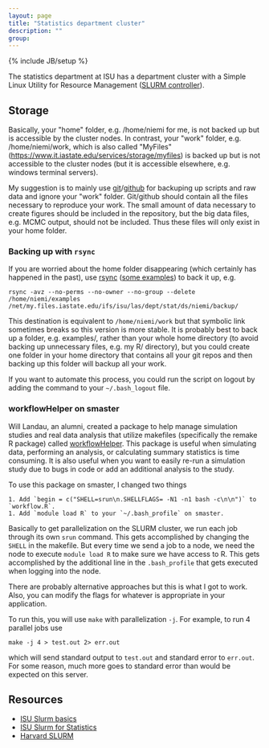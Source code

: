 ```yaml
---
layout: page
title: "Statistics department cluster"
description: ""
group: 
---
```

{% include JB/setup %}

The statistics department at ISU has a department cluster with a Simple Linux Utility for Resource Management ([SLURM controller](http://it.las.iastate.edu/slurm-simple-linux-utility-resource-management)). 

## Storage

Basically, your "home" folder, e.g. /home/niemi for me, is not backed up but is accessible by the cluster nodes. 
In contrast, your "work" folder, e.g. /home/niemi/work, which is also called "MyFiles" (https://www.it.iastate.edu/services/storage/myfiles) is backed up but is not accessible to the cluster nodes (but it is accessible elsewhere, e.g. windows terminal servers).

My suggestion is to mainly use [git](https://git-scm.com/)/[github](https://github.com/) for backuping up scripts and raw data and ignore your "work" folder.
Git/github should contain all the files necessary to reproduce your work. 
The small amount of data necessary to create figures should be included in the repository, but the big data files, e.g. MCMC output, should not be included. 
Thus these files will only exist in your home folder. 

### Backing up with `rsync`

If you are worried about the home folder disappearing (which certainly has happened in the past), use [rsync](http://linux.die.net/man/1/rsync) ([some examples](http://www.tecmint.com/rsync-local-remote-file-synchronization-commands/)) to back it up, e.g.

    rsync -avz --no-perms --no-owner --no-group --delete /home/niemi/examples /net/my.files.iastate.edu/ifs/isu/las/dept/stat/ds/niemi/backup/

This destination is equivalent to `/home/niemi/work` but that symbolic link sometimes breaks so this version is more stable.
It is probably best to back up a folder, e.g. examples/, rather than your whole home directory (to avoid backing up unnecessary files, e.g. my R/ directory), but you could create one folder in your home directory that contains all your git repos and then backing up this folder will backup all your work.

If you want to automate this process, you could run the script on logout by adding the command to your `~/.bash_logout` file. 

### workflowHelper on smaster

Will Landau, an alumni, created a package to help manage simulation studies and real data analysis that utilize makefiles (specifically the remake R package) called [workflowHelper](https://github.com/wlandau/workflowHelper). 
This package is useful when simulating data, performing an analysis, or calculating summary statistics is time consuming.
It is also useful when you want to easily re-run a simulation study due to bugs in code or add an additional analysis to the study. 


To use this package on smaster, I changed two things

    1. Add `begin = c("SHELL=srun\n.SHELLFLAGS= -N1 -n1 bash -c\n\n")` to `workflow.R`. 
    1. Add `module load R` to your `~/.bash_profile` on smaster. 
    
Basically to get parallelization on the SLURM cluster, we run each job through its own `srun` command. 
This gets accomplished by changing the `SHELL` in the makefile.
But every time we send a job to a node, we need the node to execute `module load R` to make sure we have access to R. 
This gets accomplished by the additional line in the `.bash_profile` that gets executed when logging into the node.

There are probably alternative approaches but this is what I got to work.
Also, you can modify the flags for whatever is appropriate in your application.

To run this, you will use `make` with parallelization `-j`. 
For example, to run 4 parallel jobs use 

    make -j 4 > test.out 2> err.out
    
which will send standard output to `test.out` and standard error to `err.out`. 
For some reason, much more goes to standard error than would be expected on this server. 


## Resources

- [ISU Slurm basics](http://researchit.las.iastate.edu/slurm-basics)
- [ISU Slurm for Statistics](http://it.las.iastate.edu/slurm-simple-linux-utility-resource-management)
- [Harvard SLURM](https://rc.fas.harvard.edu/resources/running-jobs/)
